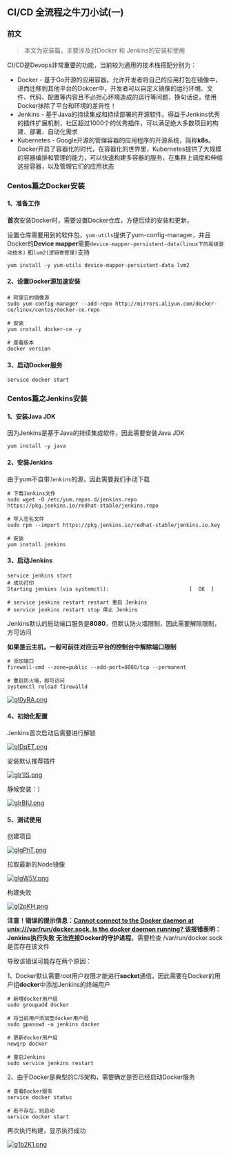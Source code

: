 ## CI/CD 全流程之牛刀小试(一)

### 前文

> 本文为安装篇，主要涉及对Docker 和 Jenkins的安装和使用

CI/CD是Devops非常重要的功能，当前较为通用的技术栈搭配分别为：

- Docker - 基于Go开源的应用容器。允许开发者将自己的应用打包在镜像中，进而迁移到其他平台的Dokcer中，开发者可以自定义镜像的运行环境、文件、代码、配置等内容且不必担心环境造成的运行等问题，换句话说，使用Docker抹除了平台和环境的差异性！
- Jenkins - 基于Java的持续集成和持续部署的开源软件。得益于Jenkins优秀的插件扩展机制，社区超过1000个的优秀插件，可以满足绝大多数项目的构建、部署、自动化需求
- Kubernetes - Google开源的管理容器的应用程序的开源系统，简称**k8s**。Docker开启了容器化的时代，在容器化的世界里，Kubernetes提供了大规模的容器编排和管理的能力，可以快速构建多容器的服务，在集群上调度和伸缩这些容器，以及管理它们的应用状态



### Centos篇之Docker安装

#### 1、准备工作

**首次**安装Docker时，需要设置Docker仓库，方便后续的安装和更新。

设置仓库需要用到的软件包，`yum-utils`提供了yum-config-manager，并且Docker的**Device mapper**需要`device-mapper-persistent-data(linux下的高级驱动技术)` 和`lvm2(逻辑卷管理)`支持

```shell
yum install -y yum-utils device-mapper-persistent-data lvm2
```

#### 2、设置Docker源加速安装

```shell
# 阿里云的镜像源
sudo yum-config-manager --add-repo http://mirrors.aliyun.com/docker-ce/linux/centos/docker-ce.repo

# 安装
yum install docker-ce -y

# 查看版本
docker version
```

#### 3、启动Docker服务

```shell
service docker start
```



### Centos篇之Jenkins安装

#### 1、安装Java JDK

因为Jenkins是基于Java的持续集成软件，因此需要安装Java JDK

```shell
yum install -y java
```

#### 2、安装Jenkins

由于yum不自带`Jenkins`的源，因此需要我们手动下载

```shell
# 下载Jenkins文件
sudo wget -O /etc/yum.repos.d/jenkins.repo https://pkg.jenkins.io/redhat-stable/jenkins.repo

# 导入签名文件
sudo rpm --import https://pkg.jenkins.io/redhat-stable/jenkins.io.key

# 安装
yum install jenkins
```

#### 3、启动Jenkins

```shell
service jenkins start
# 成功打印
Starting jenkins (via systemctl):                          [  OK  ]

# service jenkins restart restart 重启 Jenkins
# service jenkins restart stop 停止 Jenkins
```

Jenkins默认的启动端口服务是**8080**，但默认防火墙限制，因此需要解除限制，方可访问

**如果是云主机，一般可前往对应云平台的控制台中解除端口限制**

```shell
# 添加端口
firewall-cmd --zone=public --add-port=8080/tcp --permanent

# 重启防火墙，即可访问
systemctl reload firewalld
```

[![gl0yRA.png](https://z3.ax1x.com/2021/05/06/gl0yRA.png)](https://imgtu.com/i/gl0yRA)

#### 4、初始化配置

Jenkins首次启动后需要进行解锁

[![glDqET.png](https://z3.ax1x.com/2021/05/06/glDqET.png)](https://imgtu.com/i/glDqET)

安装默认推荐插件

[![glr1IS.png](https://z3.ax1x.com/2021/05/06/glr1IS.png)](https://imgtu.com/i/glr1IS)

静候安装：）

[![glrBIU.png](https://z3.ax1x.com/2021/05/06/glrBIU.png)](https://imgtu.com/i/glrBIU)

#### 5、测试使用

创建项目

[![glgPhT.png](https://z3.ax1x.com/2021/05/06/glgPhT.png)](https://imgtu.com/i/glgPhT)

拉取最新的Node镜像

[![glgW5V.png](https://z3.ax1x.com/2021/05/06/glgW5V.png)](https://imgtu.com/i/glgW5V)

构建失败

[![gl2pKH.png](https://z3.ax1x.com/2021/05/06/gl2pKH.png)](https://imgtu.com/i/gl2pKH)

**注意！**错误的提示信息：**[Cannot connect to the Docker daemon at unix:///var/run/docker.sock. Is the docker daemon running? ](https://stackoverflow.com/questions/55055488/jenkins-in-docker-cannot-connect-to-the-docker-daemon-at-unix-var-run-docke)**该报错表明：Jenkins执行失败 无法连接Docker的**守护进程**，需要检查 /var/run/docker.sock 是否存在该文件

导致该错误可能存在两个原因：

1、Docker默认需要root用户权限才能进行**socket**通信，因此需要在Docker的用户组**docker**中添加Jenkins的终端用户

```shell
# 新增docker用户组
sudo groupadd docker       

# 将当前用户添加至docker用户组
sudo gpasswd -a jenkins docker  

# 更新docker用户组
newgrp docker          

# 重启Jenkins
sudo service jenkins restart
```

2、由于Docker是典型的C/S架构，需要确定是否已经启动Docker服务

```shell
# 查看Docker服务
service docker status

# 若不存在，则启动
service docker start
```

再次执行构建，显示执行成功

[![g1b2K1.png](https://z3.ax1x.com/2021/05/07/g1b2K1.png)](https://imgtu.com/i/g1b2K1)